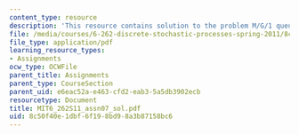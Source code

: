 ```yaml
---
content_type: resource
description: 'This resource contains solution to the problem M/G/1 queuing system. '
file: /media/courses/6-262-discrete-stochastic-processes-spring-2011/8c50f40e1dbf6f198bd98a3b87158bc6_MIT6_262S11_assn07_sol.pdf
file_type: application/pdf
learning_resource_types:
- Assignments
ocw_type: OCWFile
parent_title: Assignments
parent_type: CourseSection
parent_uid: e6eac52a-e463-cfd2-eab3-5a5db3902ecb
resourcetype: Document
title: MIT6_262S11_assn07_sol.pdf
uid: 8c50f40e-1dbf-6f19-8bd9-8a3b87158bc6
---
```

